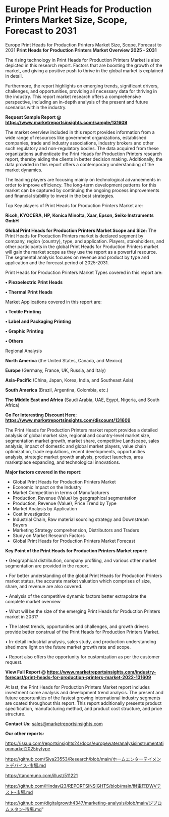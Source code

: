 # Europe Print Heads for Production Printers Market Size, Scope, Forecast to 2031
Europe Print Heads for Production Printers Market Size, Scope, Forecast to 2031
<Strong> Print Heads for Production Printers Market Overview 2025 - 2031</strong>

The rising technology in Print Heads for Production Printers Market is also depicted in this research report. Factors that are boosting the growth of the market, and giving a positive push to thrive in the global market is explained in detail.

Furthermore, the report highlights on emerging trends, significant drivers, challenges, and opportunities, providing all necessary data for thriving in the industry. This report market research offers a comprehensive perspective, including an in-depth analysis of the present and future scenarios within the industry.

<strong>Request Sample Report @ <a href=https://www.marketreportsinsights.com/sample/131609>https://www.marketreportsinsights.com/sample/131609</a></strong>

The market overview included in this report provides information from a wide range of resources like government organizations, established companies, trade and industry associations, industry brokers and other such regulatory and non-regulatory bodies. The data acquired from these organizations authenticate the Print Heads for Production Printers research report, thereby aiding the clients in better decision making. Additionally, the data provided in this report offers a contemporary understanding of the market dynamics.

The leading players are focusing mainly on technological advancements in order to improve efficiency. The long-term development patterns for this market can be captured by continuing the ongoing process improvements and financial stability to invest in the best strategies.

Top Key players of Print Heads for Production Printers Market are:

<strong>Ricoh, KYOCERA, HP, Konica Minolta, Xaar, Epson, Seiko Instruments GmbH</strong>

<strong><b>Global Print Heads for Production Printers Market Scope and Size:</b></strong>
The Print Heads for Production Printers market is declared segment by company, region (country), type, and application. Players, stakeholders, and other participants in the global Print Heads for Production Printers market will gain the market scope as they use the report as a powerful resource. The segmental analysis focuses on revenue and product by type and application and the forecast period of 2025-2031.

Print Heads for Production Printers Market Types covered in this report are:

<strong>• Piezoelectric Print Heads

• Thermal Print Heads</strong>

Market Applications covered in this report are:

<strong>• Textile Printing

• Label and Packaging Printing

• Graphic Printing

• Others</strong> 

Regional Analysis

<strong>North America</strong> (the United States, Canada, and Mexico)

<strong>Europe</strong> (Germany, France, UK, Russia, and Italy)

<strong>Asia-Pacific</strong> (China, Japan, Korea, India, and Southeast Asia)

<strong>South America</strong> (Brazil, Argentina, Colombia, etc.)

<strong>The Middle East and Africa</strong> (Saudi Arabia, UAE, Egypt, Nigeria, and South Africa)

<strong>Go For Interesting Discount Here: <a href=https://www.marketreportsinsights.com/discount/131609>https://www.marketreportsinsights.com/discount/131609</a></strong>

The Print Heads for Production Printers market report provides a detailed analysis of global market size, regional and country-level market size, segmentation market growth, market share, competitive Landscape, sales analysis, impact of domestic and global market players, value chain optimization, trade regulations, recent developments, opportunities analysis, strategic market growth analysis, product launches, area marketplace expanding, and technological innovations.

<strong><b>Major factors covered in the report:</b></strong>
<ul>
  <li>Global Print Heads for Production Printers Market </li>
  <li>Economic Impact on the Industry</li>
  <li>Market Competition in terms of Manufacturers</li>
  <li>Production, Revenue (Value) by geographical segmentation</li>
  <li>Production, Revenue (Value), Price Trend by Type</li>
  <li>Market Analysis by Application</li>
  <li>Cost Investigation</li>
  <li>Industrial Chain, Raw material sourcing strategy and Downstream Buyers</li>
  <li>Marketing Strategy comprehension, Distributors and Traders</li>
  <li>Study on Market Research Factors</li>
  <li>Global Print Heads for Production Printers Market Forecast</li>
</ul>

<strong><b>Key Point of the Print Heads for Production Printers Market report:</b></strong>

• Geographical distribution, company profiling, and various other market segmentation are provided in the report.

• For better understanding of the global Print Heads for Production Printers market status, the accurate market valuation which comprises of size, share, and revenue are also covered.

• Analysis of the competitive dynamic factors better extrapolate the complete market overview

• What will be the size of the emerging Print Heads for Production Printers market in 2031?

• The latest trends, opportunities and challenges, and growth drivers provide better construal of the Print Heads for Production Printers Market.

• In-detail industrial analysis, sales study, and production understanding shed more light on the future market growth rate and scope.

• Report also offers the opportunity for customization as per the customer request.

<strong><b>View Full Report @ <a href=https://www.marketreportsinsights.com/industry-forecast/print-heads-for-production-printers-market-2022-131609>https://www.marketreportsinsights.com/industry-forecast/print-heads-for-production-printers-market-2022-131609</a></b></strong>


At last, the Print Heads for Production Printers Market report includes investment come analysis and development trend analysis. The present and future opportunities of the fastest growing international industry segments are coated throughout this report. This report additionally presents product specification, manufacturing method, and product cost structure, and price structure.

<strong>Contact Us:</strong>
sales@marketreportsinsights.com

<strong>Our other reports:</strong>

<a href=https://issuu.com/reportsinsights24/docs/europewateranalysisinstrumentationmarket2025bytype>https://issuu.com/reportsinsights24/docs/europewateranalysisinstrumentationmarket2025bytype</a>

<a href=https://github.com/Siya23553/Research/blob/main/ホームエンターテイメントデバイス-市場.md>https://github.com/Siya23553/Research/blob/main/ホームエンターテイメントデバイス-市場.md</a>

<a href=https://tanomuno.com/illust/511221>https://tanomuno.com/illust/511221</a>

<a href=https://github.com/Hindavi23/REPORTSINSIGHTS/blob/main/耐電圧DWVテスト-市場.md>https://github.com/Hindavi23/REPORTSINSIGHTS/blob/main/耐電圧DWVテスト-市場.md</a>

<a href=https://github.com/digitalgrowth4347/marketing-analysis/blob/main/ジブロムメタン-市場.md>https://github.com/digitalgrowth4347/marketing-analysis/blob/main/ジブロムメタン-市場.md</a>"
